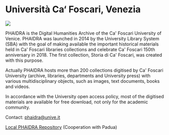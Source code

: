# Università Ca‘ Foscari, Venezia

![](/assets/img/partner_logos/csm_ca_foscari.jpeg)

PHAIDRA is the Digital Humanities Archive of the Ca' Foscari University of Venice. PHAIDRA was launched in 2014 by the University Library System (SBA) with the goal of making available the important historical materials held in Ca' Foscari libraries collections and celebrate Ca' Foscari 150th anniversary in 2018. The first collection, Storia di Ca' Foscari, was created with this purpose.

Actually PHAIDRA hosts more than 200 collections digitised by Ca' Foscari University (archive, libraries, departments and University press) with various multidisciplinary objects, such as images, text documents, books and videos.

In accordance with the University open access policy, most of the digitised materials are available for free download, not only for the academic community.

 
Contact: <phaidra@unive.it>

[Local PHAIDRA Repository](https://phaidra.cab.unipd.it/) (Cooperation with Padua)
